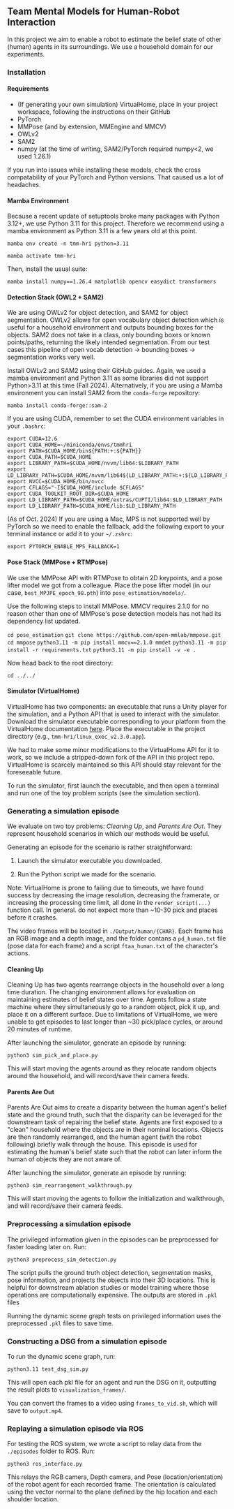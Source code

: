 ## Team Mental Models for Human-Robot Interaction

In this project we aim to enable a robot to estimate the belief state of other (human) agents in its surroundings. We use a household domain for our experiments.

### Installation

#### Requirements

- (If generating your own simulation) VirtualHome, place in your project workspace, following the instructions on their GitHub
- PyTorch
- MMPose (and by extension, MMEngine and MMCV)
- OWLv2
- SAM2
- numpy (at the time of writing, SAM2/PyTorch required numpy<2, we used 1.26.1)

If you run into issues while installing these models, check the cross compatability of your PyTorch and Python versions. That caused us a lot of headaches.

#### Mamba Environment

Because a recent update of setuptools broke many packages with Python 3.12+, we use Python 3.11 for this project. Therefore we recommend using a mamba environment as Python 3.11 is a few years old at this point.

`mamba env create -n tmm-hri python=3.11`

`mamba activate tmm-hri`

Then, install the usual suite:

`mamba install numpy==1.26.4 matplotlib opencv easydict transformers`

#### Detection Stack (OWL2 + SAM2)

We are using OWLv2 for object detection, and SAM2 for object segmentation. OWLv2 allows for open vocabulary object detection which is useful for a household environment and outputs bounding boxes for the objects. SAM2 does not take in a class, only bounding boxes or known points/paths, returning the likely intended segmentation. From our test cases this pipeline of open vocab detection -> bounding boxes -> segmentation works very well.

Install OWLv2 and SAM2 using their GitHub guides. Again, we used a mamba environment and Python 3.11 as some libraries did not support Python>3.11 at this time (Fall 2024). Alternatively, if you are using a Mamba environment you can install SAM2 from the `conda-forge` repository:

`mamba install conda-forge::sam-2`

If you are using CUDA, remember to set the CUDA environment variables in your `.bashrc`:
```
export CUDA=12.6
export CUDA_HOME=~/miniconda/envs/tmmhri
export PATH=$CUDA_HOME/bin${PATH:+:${PATH}}
export CUDA_PATH=$CUDA_HOME
export LIBRARY_PATH=$CUDA_HOME/nvvm/lib64:$LIBRARY_PATH
export LD_LIBRARY_PATH=$CUDA_HOME/nvvm/lib64${LD_LIBRARY_PATH:+:${LD_LIBRARY_PATH}}
export NVCC=$CUDA_HOME/bin/nvcc
export CFLAGS="-I$CUDA_HOME/include $CFLAGS"
export CUDA_TOOLKIT_ROOT_DIR=$CUDA_HOME
export LD_LIBRARY_PATH=$CUDA_HOME/extras/CUPTI/lib64:$LD_LIBRARY_PATH
export LD_LIBRARY_PATH=$CUDA_HOME/lib:$LD_LIBRARY_PATH
```

(As of Oct. 2024) If you are using a Mac, MPS is not supported well by PyTorch so we need to enable the fallback, add the following export to your terminal instance or add it to your `~/.zshrc`:

`export PYTORCH_ENABLE_MPS_FALLBACK=1`

#### Pose Stack (MMPose + RTMPose)

We use the MMPose API with RTMPose to obtain 2D keypoints, and a pose lifter model we got from a colleague. Place the pose lifter model (in our case, `best_MPJPE_epoch_98.pth`) into `pose_estimation/models/`.

Use the following steps to install MMPose. MMCV requires 2.1.0 for no reason other than one of MMPose's pose detection models has not had its dependency list updated.

`cd pose_estimation`
`git clone https://github.com/open-mmlab/mmpose.git`
`cd mmpose`
`python3.11 -m pip install mmcv==2.1.0 mmdet`
`python3.11 -m pip install -r requirements.txt`
`python3.11 -m pip install -v -e .`

Now head back to the root directory:

`cd ../../`

#### Simulator (VirtualHome)

VirtualHome has two components: an executable that runs a Unity player for the simulation, and a Python API that is used to interact with the simulator. Download the simulator executable corresponding to your platform from the VirtualHome documentation [here](https://github.com/xavierpuigf/virtualhome/tree/master?tab=readme-ov-file#download-unity-simulator). Place the executable in the project directory (e.g., `tmm-hri/linux_exec_v2.3.0.app`).

We had to make some minor modifications to the VirtualHome API for it to work, so we include a stripped-down fork of the API in this project repo. VirtualHome is scarcely maintained so this API should stay relevant for the foreseeable future.

To run the simulator, first launch the executable, and then open a terminal and run one of the toy problem scripts (see the simulation section).


### Generating a simulation episode

We evaluate on two toy problems: *Cleaning Up*, and *Parents Are Out*. They represent household scenarios in which our methods would be useful.

Generating an episode for the scenario is rather straightforward:

1. Launch the simulator executable you downloaded.

2. Run the Python script we made for the scenario.

Note: VirtualHome is prone to failing due to timeouts, we have found success by decreasing the image resolution, decreasing the framerate, or increasing the processing time limit, all done in the `render_script(...)` function call. In general. do not expect more than ~10-30 pick and places before it crashes.

The video frames will be located in `./Output/human/{CHAR}`. Each frame has an RGB image and a depth image, and the folder contans a `pd_human.txt` file (pose data for each frame) and a script `ftaa_human.txt` of the character's actions.

#### Cleaning Up

Cleaning Up has two agents rearrange objects in the household over a long time duration. The changing environment allows for evaluation on maintaining estimates of belief states over time. Agents follow a state machine where they simultaneously go to a random object, pick it up, and place it on a different surface. Due to limitations of VirtualHome, we were unable to get episodes to last longer than ~30 pick/place cycles, or around 20 minutes of runtime.

After launching the simulator, generate an episode by running:

`python3 sim_pick_and_place.py`

This will start moving the agents around as they relocate random objects around the household, and will record/save their camera feeds.

#### Parents Are Out

Parents Are Out aims to create a disparity between the human agent's belief state and the ground truth, such that the disparity can be leveraged for the downstream task of repairing the belief state. Agents are first exposed to a "clean" household where the objects are in their nominal locations. Objects are then randomly rearranged, and the human agent (with the robot following) briefly walk through the house. This episode is used for estimating the human's belief state such that the robot can later inform the human of objects they are not aware of.

After launching the simulator, generate an episode by running:

`python3 sim_rearrangement_walkthrough.py`

This will start moving the agents to follow the initialization and walkthrough, and will record/save their camera feeds.

### Preprocessing a simulation episode

The privileged information given in the episodes can be preprocessed for faster loading later on. Run:

`python3 preprocess_sim_detection.py`

The script pulls the ground truth object detection, segmentation masks, pose information, and projects the objects into their 3D locations. This is helpful for downstream ablation studies or model training where those operations are computationally expensive. The outputs are stored in `.pkl` files

Running the dynamic scene graph tests on privileged information uses the preprocessed `.pkl` files to save time.

### Constructing a DSG from a simulation episode

To run the dynamic scene graph, run:

`python3.11 test_dsg_sim.py`

This will open each pkl file for an agent and run the DSG on it, outputting the result plots to `visualization_frames/`.

You can convert the frames to a video using `frames_to_vid.sh`, which will save to `output.mp4`.

### Replaying a simulation episode via ROS

For testing the ROS system, we wrote a script to relay data from the `./episodes` folder to ROS. Run:

`python3 ros_interface.py`

This relays the RGB camera, Depth camera, and Pose (location/orientation) of the robot agent for each recorded frame. The orientation is calculated using the vector normal to the plane defined by the hip location and each shoulder location.